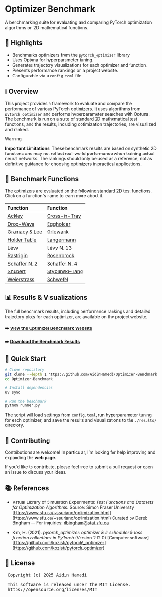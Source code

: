 # Optimizer Benchmark

A benchmarking suite for evaluating and comparing PyTorch optimization algorithms on 2D mathematical functions.

## 🌟 Highlights

*   Benchmarks optimizers from the `pytorch_optimizer` library.
*   Uses Optuna for hyperparameter tuning.
*   Generates trajectory visualizations for each optimizer and function.
*   Presents performance rankings on a project website.
*   Configurable via a `config.toml` file.

## ℹ️ Overview

This project provides a framework to evaluate and compare the performance of various PyTorch optimizers. It uses algorithms from `pytorch_optimizer` and performs hyperparameter searches with Optuna. The benchmark is run on a suite of standard 2D mathematical test functions, and the results, including optimization trajectories, are visualized and ranked.

> [!WARNING]
> **Important Limitations**: These benchmark results are based on synthetic 2D functions and may not reflect real-world performance when training actual neural networks. The rankings should only be used as a reference, not as definitive guidance for choosing optimizers in practical applications.

## 📌 Benchmark Functions

The optimizers are evaluated on the following standard 2D test functions. Click on a function's name to learn more about it.

| Function                                                                 | Function                                                                       |
| :----------------------------------------------------------------------- | :----------------------------------------------------------------------------- |
| [Ackley](https://www.sfu.ca/~ssurjano/ackley.html)                       | [Cross-in-Tray](https://www.sfu.ca/~ssurjano/crossit.html)                     |
| [Drop-Wave](https://www.sfu.ca/~ssurjano/drop.html)                      | [Eggholder](https://www.sfu.ca/~ssurjano/egg.html)                             |
| [Gramacy & Lee](https://www.sfu.ca/~ssurjano/grlee12.html)               | [Griewank](https://www.sfu.ca/~ssurjano/griewank.html)                         |
| [Holder Table](https://www.sfu.ca/~ssurjano/holder.html)                 | [Langermann](https://www.sfu.ca/~ssurjano/langer.html)                         |
| [Lévy](https://www.sfu.ca/~ssurjano/levy.html)                           | [Lévy N. 13](https://www.sfu.ca/~ssurjano/levy13.html)                         |
| [Rastrigin](https://www.sfu.ca/~ssurjano/rastr.html)                     | [Rosenbrock](https://www.sfu.ca/~ssurjano/rosen.html)                          |
| [Schaffer N. 2](https://www.sfu.ca/~ssurjano/schaffer2.html)             | [Schaffer N. 4](https://www.sfu.ca/~ssurjano/schaffer4.html)                   |
| [Shubert](https://www.sfu.ca/~ssurjano/shubert.html)                     | [Styblinski–Tang](https://www.sfu.ca/~ssurjano/stybtang.html)                  |
| [Weierstrass](https://en.wikipedia.org/wiki/Weierstrass_function)        | [Schwefel](https://www.sfu.ca/~ssurjano/schwef.html)                           |


## 📊 Results & Visualizations

The full benchmark results, including performance rankings and detailed trajectory plots for each optimizer, are available on the project website.

#### ➡️ [**View the Optimizer Benchmark Website**](https://aidinhamedi.github.io/Optimizer-Benchmark/)
#### ➡️ [**Download the Benchmark Results**](https://github.com/Aidinhamedi/Optimizer-Benchmark/releases/latest)

## 🚀 Quick Start

```bash
# Clone repository
git clone --depth 1 https://github.com/AidinHamedi/Optimizer-Benchmark.git
cd Optimizer-Benchmark

# Install dependencies
uv sync

# Run the benchmark
python runner.py
```

The script will load settings from `config.toml`, run hyperparameter tuning for each optimizer, and save the results and visualizations to the `./results/` directory.

## 🤝 Contributing

Contributions are welcome! In particular, I’m looking for help improving and expanding the **web page**.

If you’d like to contribute, please feel free to submit a pull request or open an issue to discuss your ideas.

## 📚 References

*   Virtual Library of Simulation Experiments: *Test Functions and Datasets for Optimization Algorithms*.
    Source: Simon Fraser University
    [https://www.sfu.ca/~ssurjano/optimization.html](https://www.sfu.ca/~ssurjano/optimization.html)
    Curated by Derek Bingham — For inquiries: dbingham@stat.sfu.ca

*   Kim, H. (2021). *pytorch\_optimizer: optimizer & lr scheduler & loss function collections in PyTorch* (Version 2.12.0) \[Computer software].
    [https://github.com/kozistr/pytorch\_optimizer](https://github.com/kozistr/pytorch_optimizer)

## 📝 License

<pre>
 Copyright (c) 2025 Aidin Hamedi

 This software is released under the MIT License.
 https://opensource.org/licenses/MIT
</pre>
